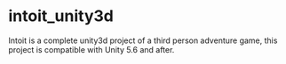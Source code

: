 # intoit_unity3d
Intoit is a complete unity3d project of a third person adventure game, this project is compatible with Unity 5.6 and after. 
